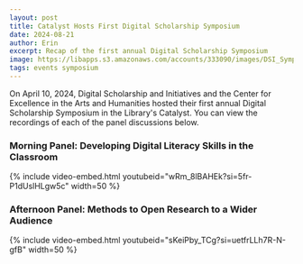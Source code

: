 ```yaml
---
layout: post
title: Catalyst Hosts First Digital Scholarship Symposium
date: 2024-08-21
author: Erin
excerpt: Recap of the first annual Digital Scholarship Symposium
image: https://libapps.s3.amazonaws.com/accounts/333090/images/DSI_Symposium_Square.jpg
tags: events symposium
---
```

On April 10, 2024, Digital Scholarship and Initiatives and the Center for Excellence in the Arts and Humanities hosted their first annual Digital Scholarship Symposium in the Library's Catalyst. You can view the recordings of each of the panel discussions below.

### Morning Panel: Developing Digital Literacy Skills in the Classroom
{% include video-embed.html youtubeid="wRm_8lBAHEk?si=5fr-P1dUslHLgw5c" width=50 %}

### Afternoon Panel: Methods to Open Research to a Wider Audience
{% include video-embed.html youtubeid="sKeiPby_TCg?si=uetfrLLh7R-N-gfB" width=50 %}
